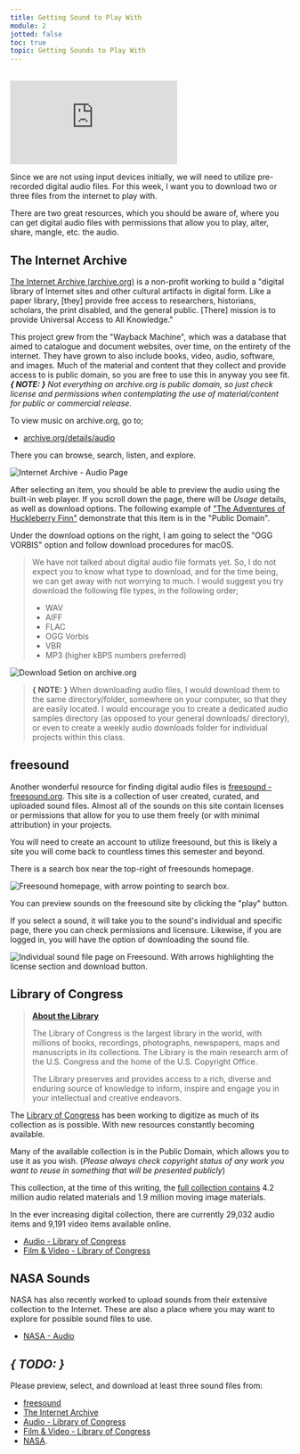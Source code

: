 ```yaml
---
title: Getting Sound to Play With
module: 2
jotted: false
toc: true
topic: Getting Sounds to Play With
---
```



<br />

<div class="embed-responsive embed-responsive-16by9"><iframe class="embed-responsive-item" src="https://www.youtube.com/embed/m3-LIgrh-dc" frameborder="0" allow="accelerometer; autoplay; encrypted-media; gyroscope; picture-in-picture" allowfullscreen></iframe></div>

Since we are not using input devices initially, we will need to utilize pre-recorded digital audio files. For this week, I want you to download two or three files from the internet to play with.

There are two great resources, which you should be aware of, where you can get digital audio files with permissions that allow you to play, alter, share, mangle, etc. the audio.

## The Internet Archive

[The Internet Archive (archive.org)](https://archive.org/) is a non-profit working to build a "digital library of Internet sites and other cultural artifacts in digital form. Like a paper library, [they] provide free access to researchers, historians, scholars, the print disabled, and the general public. [There] mission is to provide Universal Access to All Knowledge."

This project grew from the "Wayback Machine", which was a database that aimed to catalogue and document websites, over time, on the entirety of the internet. They have grown to also include books, video, audio, software, and images. Much of the material and content that they collect and provide access to is public domain, so you are free to use this in anyway you see fit. _**{ NOTE: }** Not everything on archive.org is public domain, so just check license and permissions when contemplating the use of material/content for public or commercial release._

To view music on archive.org, go to;

- [archive.org/details/audio](https://archive.org/details/audio?tab=collection)

There you can browse, search, listen, and explore.

![Internet Archive - Audio Page](../imgs/archive-audio.png "Internet Archive - Audio Page")

After selecting an item, you should be able to preview the audio using the built-in web player. If you scroll down the page, there will be _Usage_ details, as well as download options. The following example of ["The Adventures of Huckleberry Finn"](https://archive.org/details/huck_finn_librivox) demonstrate that this item is in the "Public Domain".

Under the download options on the right, I am going to select the "OGG VORBIS" option and follow download procedures for macOS.

> We have not talked about digital audio file formats yet. So, I do not expect you to know what type to download, and for the time being, we can get away with not worrying to much. I would suggest you try download the following file types, in the following order;
>
> - WAV
> - AIFF
> - FLAC
> - OGG Vorbis
> - VBR
> - MP3 (higher kBPS numbers preferred)

![Download Setion on archive.org](../imgs/archive-download-section.png "Download Setion on archive.org")

> **{ NOTE: }** When downloading audio files, I would download them to the same directory/folder, somewhere on your computer, so that they are easily located. I would encourage you to create a dedicated audio samples directory (as opposed to your general downloads/ directory), or even to create a weekly audio downloads folder for individual projects within this class.


## freesound

Another wonderful resource for finding digital audio files is [freesound - freesound.org](https://freesound.org). This site is a collection of user created, curated, and uploaded sound files. Almost all of the sounds on this site contain licenses or permissions that allow for you to use them freely (or with minimal attribution) in your projects.

You will need to create an account to utilize freesound, but this is likely a site you will come back to countless times this semester and beyond.

There is a search box near the top-right of freesounds homepage.

![Freesound homepage, with arrow pointing to search box.](../imgs/freesound-homepage.png "Freesound homepage, with arrow pointing to search box.")

You can preview sounds on the freesound site by clicking the "play" button.

If you select a sound, it will take you to the sound's individual and specific page, there you can check permissions and licensure. Likewise, if you are logged in, you will have the option of downloading the sound file.

![Individual sound file page on Freesound. With arrows highlighting the license section and download button.](../imgs/freesound-soundpage.png "Individual sound file page on Freesound. With arrows highlighting the license section and download button.")

## Library of Congress

> [**About the Library**](https://www.loc.gov/about/)
>
> The Library of Congress is the largest library in the world, with millions of books, recordings, photographs, newspapers, maps and manuscripts in its collections. The Library is the main research arm of the U.S. Congress and the home of the U.S. Copyright Office.
>
> The Library preserves and provides access to a rich, diverse and enduring source of knowledge to inform, inspire and engage you in your intellectual and creative endeavors.

The [Library of Congress](https://www.loc.gov/) has been working to digitize as much of its collection as is possible. With new resources constantly becoming available.

Many of the available collection is in the Public Domain, which allows you to use it as you wish. (_Please always check copyright status of any work you want to reuse in something that will be presented publicly_)

This collection, at the time of this writing, the [full collection contains](https://www.loc.gov/about/general-information/#year-at-a-glance) 4.2 million audio related materials and 1.9 million moving image materials.

In the ever increasing digital collection, there are currently 29,032 audio items and 9,191 video items available online.

- [Audio - Library of Congress](https://www.loc.gov/audio/)
- [Film & Video - Library of Congress](https://www.loc.gov/film-and-videos/)


## NASA Sounds

NASA has also recently worked to upload sounds from their extensive collection to the Internet. These are also a place where you may want to explore for possible sound files to use.

- [NASA - Audio](https://www.nasa.gov/connect/sounds/index.html)





## **_{ TODO: }_**

Please preview, select, and download at least three sound files from:

- [freesound](https://freesound.org)
- [The Internet Archive](https://archive.org/)
- [Audio - Library of Congress](https://www.loc.gov/audio/)
- [Film & Video - Library of Congress](https://www.loc.gov/film-and-videos/)
- [NASA](https://www.nasa.gov/connect/sounds/index.html).
